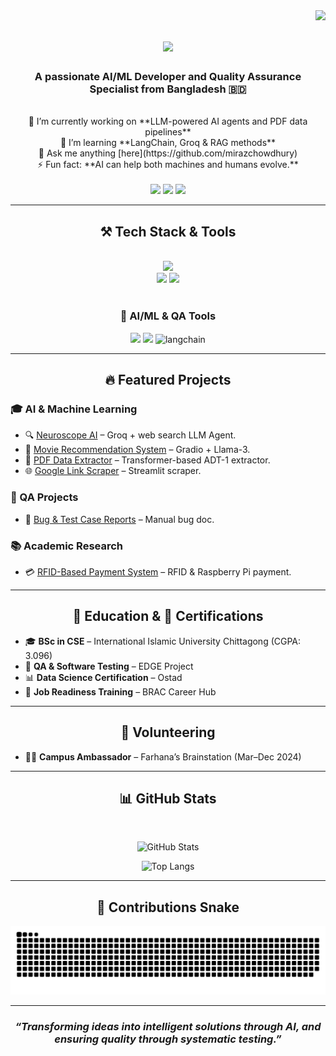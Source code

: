 <img align="right" src="https://visitor-badge.laobi.icu/badge?page_id=mirazchowdhury.mirazchowdhury" />

<h1 align="center">
  <img src="https://readme-typing-svg.herokuapp.com/?font=Fira+Code&size=30&center=true&vCenter=true&width=650&lines=Hi+There!+👋;+I'm+Miraj+Uddin+Chowdhury!;+AI/ML+Enthusiast+%7C+QA+Specialist" />
</h1>

<h3 align="center">A passionate AI/ML Developer and Quality Assurance Specialist from Bangladesh 🇧🇩</h3>

<br/>

<div align="center">
 🔭 I’m currently working on **LLM-powered AI agents and PDF data pipelines**<br/>
 🌱 I’m learning **LangChain, Groq & RAG methods**<br/>
 💬 Ask me anything [here](https://github.com/mirazchowdhury)<br/>
 ⚡ Fun fact: **AI can help both machines and humans evolve.**
</div>

<br/>

<div align="center">
  <a href="mailto:mirazchowdhury03@gmail.com"><img src="https://img.shields.io/badge/Gmail-EA4335?style=for-the-badge&logo=gmail&logoColor=white" /></a>
  <a href="https://www.linkedin.com/in/miraj-uddin-chowdhury-0476b8202/" target="_blank"><img src="https://img.shields.io/badge/LinkedIn-0A66C2?style=for-the-badge&logo=linkedin&logoColor=white" /></a>
  <a href="https://github.com/mirazchowdhury" target="_blank"><img src="https://img.shields.io/badge/GitHub-000?style=for-the-badge&logo=github&logoColor=white" /></a>
</div>

<hr/>

<h2 align="center">⚒️ Tech Stack & Tools</h2>
<br/>
<div align="center">
  <img src="https://skillicons.dev/icons?i=python,cpp,java,js,c,html,css,git,github,vscode,latex" /><br/>
  <img src="https://skillicons.dev/icons?i=tensorflow,pytorch,mysql,postgresql" />
  <img src="https://skillicons.dev/icons?i=selenium,postman,jira" />
</div>

<br/>

<h3 align="center">🧠 AI/ML & QA Tools</h3>
<div align="center">
  <img src="https://huggingface.co/front/assets/huggingface_logo-noborder.svg" width="40" />
  <img src="https://cdn.jsdelivr.net/gh/devicons/devicon/icons/selenium/selenium-original.svg" width="40" />
  <img src="https://python.langchain.com/img/brand/wordmark.png" alt="langchain" width="100"/>
</div>

<hr/>

<h2 align="center">🔥 Featured Projects</h2>

### 🎓 AI & Machine Learning

- 🔍 [Neuroscope AI](https://huggingface.co/spaces/Miraj74/Neuroscope) – Groq + web search LLM Agent.
- 🎥 [Movie Recommendation System](https://huggingface.co/spaces/Miraj74/CMRS) – Gradio + Llama-3.
- 📄 [PDF Data Extractor](https://github.com/mirazchowdhury/Data-extraction-from-pdf) – Transformer-based ADT-1 extractor.
- 🌐 [Google Link Scraper](https://github.com/mirazchowdhury/NLP_Works/blob/main/Data%20Collection/Projects/links_script_all.py) – Streamlit scraper.

### 🧪 QA Projects

- 🐞 [Bug & Test Case Reports](https://docs.google.com/spreadsheets/d/1JEFZ7JYxYSLyI69fAvCUxlZydpjx9Iz6SJNVtBlttwo/edit?gid=2133122757#gid=2133122757) – Manual bug doc.

### 📚 Academic Research

- 💳 [RFID-Based Payment System](https://drive.google.com/file/d/1ohxHTPZprDW1m4CxrTgBPNx0G4zy4uOV/view) – RFID & Raspberry Pi payment.

<hr/>

<h2 align="center">📘 Education & 📜 Certifications</h2>

- 🎓 **BSc in CSE** – International Islamic University Chittagong (CGPA: 3.096)
- 🧪 **QA & Software Testing** – EDGE Project
- 📊 **Data Science Certification** – Ostad
- 💼 **Job Readiness Training** – BRAC Career Hub

<hr/>

<h2 align="center">🤝 Volunteering</h2>

- 🧑‍💼 **Campus Ambassador** – Farhana’s Brainstation (Mar–Dec 2024)

<hr/>

<h2 align="center">📊 GitHub Stats</h2>
<br/>
<p align="center">
  <img src="https://github-readme-stats.vercel.app/api?username=mirazchowdhury&show_icons=true&theme=gruvbox&hide_border=true" alt="GitHub Stats" width="430"/>
</p>
<p align="center">
  <img src="https://github-readme-stats.vercel.app/api/top-langs/?username=mirazchowdhury&layout=compact&theme=gruvbox&hide_border=true" alt="Top Langs" width="350"/>
</p>

<hr/>

<h2 align="center">🐍 Contributions Snake</h2>
<p align="center">
  <img src="https://raw.githubusercontent.com/Platane/snk/output/github-contribution-grid-snake.svg" alt="snake animation" />
</p>

<hr/>

<h3 align="center"><i>“Transforming ideas into intelligent solutions through AI, and ensuring quality through systematic testing.”</i></h3>
